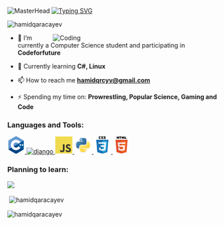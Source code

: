 ![MasterHead](https://i.pinimg.com/originals/97/56/2a/97562a7858d744ef6c30286e35beb9c3.gif)
<a href="https://git.io/typing-svg"><img src="https://readme-typing-svg.herokuapp.com?font=Fira+Code&size=25&pause=1000&color=1D35F7&vCenter=true&width=550&lines=Hi%2C+I'm+Hamid+Welcome+to+my+Profile!" alt="Typing SVG" /></a>
<p align="left"> <img src="https://komarev.com/ghpvc/?username=hamidqaracayev&label=Profile%20views&color=0e75b6&style=flat" alt="hamidqaracayev" /> </p>



<img align="right" alt="Coding" width="400" src="https://64.media.tumblr.com/ddb971c3cf1e6402d687867cf4630b81/f0d3ebbb2d0bafd4-17/s1280x1920/e040d9cddf0f70d9a7d14c2c06f0ee57c87414d9.gif">

- 🔭 I’m currently a Computer Science student and participating in **Codeforfuture**

- 🌱 Currently learning **C#, Linux**

- 📫 How to reach me **hamidqrcyv@gmail.com**

- ⚡ Spending my time on: **Prowrestling, Popular Science, Gaming and Code**


<p align="left">
</p>

<h3 align="left">Languages and Tools:</h3>
<p align="left"> <a href="https://www.w3schools.com/cpp/" target="_blank" rel="noreferrer"> <img src="https://raw.githubusercontent.com/devicons/devicon/master/icons/cplusplus/cplusplus-original.svg" alt="cplusplus" width="40" height="40"/> </a> <a href="https://www.djangoproject.com/" target="_blank" rel="noreferrer"> <img src="https://cdn.worldvectorlogo.com/logos/django.svg" alt="django" width="40" height="40"/> </a> <a href="https://developer.mozilla.org/en-US/docs/Web/JavaScript" target="_blank" rel="noreferrer"> <img src="https://raw.githubusercontent.com/devicons/devicon/master/icons/javascript/javascript-original.svg" alt="javascript" width="40" height="40"/> </a> <a href="https://www.python.org" target="_blank" rel="noreferrer"> <img src="https://raw.githubusercontent.com/devicons/devicon/master/icons/python/python-original.svg" alt="python" width="40" height="40"/> </a>  <a href="https://www.w3schools.com/css/" target="_blank" rel="noreferrer"> <img src="https://raw.githubusercontent.com/devicons/devicon/master/icons/css3/css3-original-wordmark.svg" alt="css3" width="40" height="40"/> </a> <a href="https://www.w3.org/html/" target="_blank" rel="noreferrer"> <img src="https://raw.githubusercontent.com/devicons/devicon/master/icons/html5/html5-original-wordmark.svg" alt="html5" width="40" height="40"/> </a> </p>


<h3 align="left">Planning to learn:</h3>
<p align="left">
  <a href="https://www.w3schools.com">
    <img src="https://skillicons.dev/icons?i=docker,dotnet,fastapi,flask" />
  </a>
</p>

<p>&nbsp;<img align="center" src="https://github-readme-stats.vercel.app/api?username=hamidqaracayev&show_icons=true&locale=en" alt="hamidqaracayev" /></p>


<p><img align="center" src="https://github-readme-streak-stats.herokuapp.com/?user=hamidqaracayev&" alt="hamidqaracayev" /></p>


